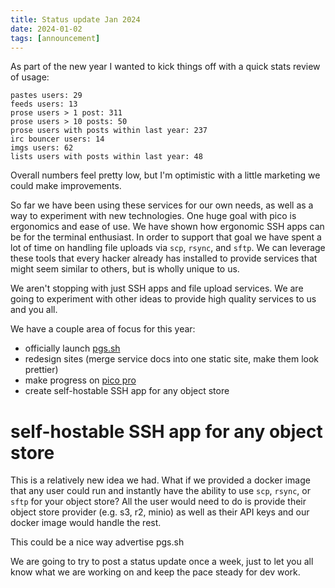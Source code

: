 ```yaml
---
title: Status update Jan 2024
date: 2024-01-02
tags: [announcement]
---
```


As part of the new year I wanted to kick things off with a quick stats review of
usage:

```
pastes users: 29
feeds users: 13
prose users > 1 post: 311
prose users > 10 posts: 50
prose users with posts within last year: 237 
irc bouncer users: 14
imgs users: 62
lists users with posts within last year: 48
```

Overall numbers feel pretty low, but I'm optimistic with a little marketing we
could make improvements.

So far we have been using these services for our own needs, as well as a way to
experiment with new technologies. One huge goal with pico is ergonomics and ease
of use. We have shown how ergonomic SSH apps can be for the terminal enthusiast.
In order to support that goal we have spent a lot of time on handling file
uploads via `scp`, `rsync`, and `sftp`. We can leverage these tools that every
hacker already has installed to provide services that might seem similar to
others, but is wholly unique to us.

We aren't stopping with just SSH apps and file upload services. We are going to
experiment with other ideas to provide high quality services to us and you all.

We have a couple area of focus for this year:

- officially launch [pgs.sh](https://pgs.sh)
- redesign sites (merge service docs into one static site, make them look
  prettier)
- make progress on [pico pro](/rfc-pico-pro-2023-11-06)
- create self-hostable SSH app for any object store

# self-hostable SSH app for any object store

This is a relatively new idea we had. What if we provided a docker image that
any user could run and instantly have the ability to use `scp`, `rsync`, or
`sftp` for your object store? All the user would need to do is provide their
object store provider (e.g. s3, r2, minio) as well as their API keys and our
docker image would handle the rest.

This could be a nice way advertise pgs.sh

We are going to try to post a status update once a week, just to let you all
know what we are working on and keep the pace steady for dev work.
